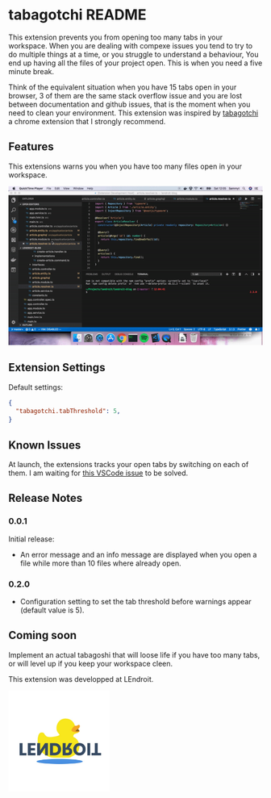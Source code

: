 # tabagotchi README

This extension prevents you from opening too many tabs in your workspace. 
When you are dealing with compexe issues you tend to try to do multiple things at a time, or you struggle to understand a behaviour, You end up having all the files of your project open.
This is when you need a five minute break.

Think of the equivalent situation when you have 15 tabs open in your browser, 3 of them are the same stack overflow issue and you are lost between documentation and github issues, that is the moment when you need to clean your environment. This extension was inspired by [tabagotchi](http://tabagotchi.com/) a chrome extension that I strongly recommend.

## Features

This extensions warns you when you have too many files open in your workspace.

![Clean your workspace indo](images/example.gif)

## Extension Settings

Default settings:

```JSON
{
  "tabagotchi.tabThreshold": 5,
}
```

## Known Issues

At launch, the extensions tracks your open tabs by switching on each of them. I am waiting for [this VSCode issue](https://github.com/Microsoft/vscode/issues/15178) to be solved.

## Release Notes

### 0.0.1

Initial release:

- An error message and an info message are displayed when you open a file while more than 10 files where already open.

### 0.2.0

- Configuration setting to set the tab threshold before warnings appear (default value is 5).

## Coming soon

Implement an actual tabagoshi that will loose life if you have too many tabs, or will level up if you keep your workspace cleen.

This extension was developped at LEndroit.

<img src="https://raw.githubusercontent.com/lendroit/vscode-tabagotchi/master/lendroit-logo.jpeg" alt="drawing" width="200"/>
